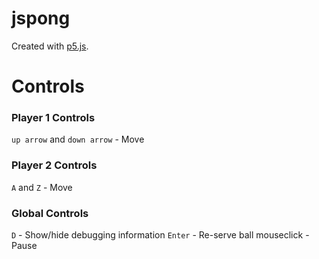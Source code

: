 # jspong
Created with [p5.js](https://p5js.org/).

# Controls

### Player 1 Controls
`up arrow` and `down arrow` - Move 

### Player 2 Controls
`A` and `Z` - Move 

### Global Controls
`D` - Show/hide debugging information
`Enter` - Re-serve ball
mouseclick - Pause